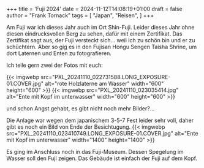 +++
title = 'Fuji 2024'
date = 2024-11-12T14:08:19+01:00
draft = false
author = "Frank Tornack"
tags = [
    "Japan",
    "Reisen",
]
+++

Am Fuji war ich dieses Jahr auch im Ort Shin-Fuji. Leider dieses Jahr ohne diesen eindrucksvollen Berg zu sehen, dafür mit einem Zertifikat. Das Zertifikat sagt aus, der Fuji versteckt sich... weil ich zu schön bin und er zu schüchtern. Aber so gig es in den Fujisan Hongu Sengen Taisha Shrine, um dort Laternen und Enten zu fotografieren.
<!--more-->
Ich teile gern zwei der Fotos mit euch:

{{< imgwebp src="PXL_20241110_022731588.LONG_EXPOSURE-01.COVER.jpg" alt="rote Holzlaterne am Wasser" width="600" height="600" >}}
{{< imgwebp src="PXL_20241110_023035414.jpg" alt="Ente mit Kopf im unterwasser" width="600" height="600" >}}

und schon Angst gehabt, es gibt nicht noch mehr Bilder?...

Die Anlage war wegen dem japanischem 3-5-7 Fest leider sehr voll, daher gibt es noch ein Bild von Ende der Besichtugung.
{{< imgwebp src="PXL_20241110_023410749.LONG_EXPOSURE-01.COVER.jpg" alt="Ente mit Kopf im unterwasser" width="1400" height="1400" >}}

Es ging im Anschluss noch in das Fuji-Museum. Dessen Spegelung im Wasser soll den Fuji zeigen. Das Gebäude ist einfach der Fuji auf dem Kopf.
